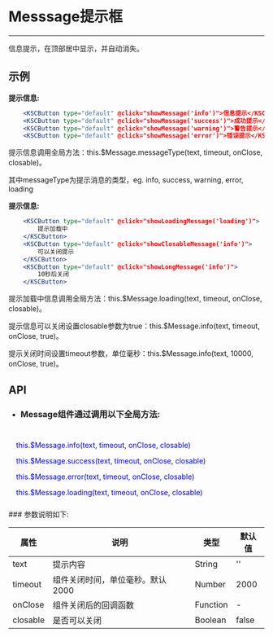 # Messsage提示框
* * *
信息提示，在顶部居中显示，并自动消失。

## 示例
 **提示信息:**
<div class='example' id="sample1" ></div>

```jsx
    <KSCButton type="default" @click="showMessage('info')">信息提示</KSCButton>
    <KSCButton type="default" @click="showMessage('success')">成功提示</KSCButton>
    <KSCButton type="default" @click="showMessage('warning')">警告提示</KSCButton>
    <KSCButton type="default" @click="showMessage('error')">错误提示</KSCButton>
```
提示信息调用全局方法：this.$Message.messageType(text, timeout, onClose, closable)。
<p>其中messageType为提示消息的类型，eg. info, success, warning, error, loading</p>

 **提示信息:**
<div class='example' id="sample2" ></div>

```jsx
    <KSCButton type="default" @click="showLoadingMessage('loading')">
        提示加载中
    </KSCButton>
    <KSCButton type="default" @click="showClosableMessage('info')">
        可以关闭提示
    </KSCButton>
    <KSCButton type="default" @click="showLongMessage('info')">
        10秒后关闭
    </KSCButton>
```
提示加载中信息调用全局方法：this.$Message.loading(text, timeout, onClose, closable)。
<p>提示信息可以关闭设置closable参数为true：this.$Message.info(text, timeout, onClose, true)。</p>
<p>提示关闭时间设置timeout参数，单位毫秒：this.$Message.info(text, 10000, onClose, true)。</p>

## API
* ### Message组件通过调用以下全局方法:
<div style="color: blue; padding: 10px 15px;">
    <p>this.$Message.info(text, timeout, onClose, closable)</p>
    <p>this.$Message.success(text, timeout, onClose, closable)</p>
    <p>this.$Message.error(text, timeout, onClose, closable)</p>
    <p>this.$Message.loading(text, timeout, onClose, closable)</p>
</div>
### 参数说明如下:
<table class="api-table">
    <thead>
        <tr>
            <th>属性</th>
            <th>说明</th>
            <th>类型</th>
            <th>默认值</th>
        </tr>
    </thead>
    <tbody>
        <tr>
            <td>text</td>
            <td>提示内容</td>
            <td>String</td>
            <td>''</td>
        </tr>
        <tr>
            <td>timeout</td>
            <td>组件关闭时间，单位毫秒。默认2000</td>
            <td>Number</td>
            <td>2000</td>
        </tr>
        <tr>
            <td>onClose</td>
            <td>组件关闭后的回调函数</td>
            <td>Function</td>
            <td>-</td>
        </tr>
        <tr>
            <td>closable</td>
            <td>是否可以关闭</td>
            <td>Boolean</td>
            <td>false</td>
        </tr>
    </tbody>
</table>



